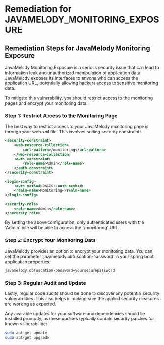 # Remediation for JAVAMELODY_MONITORING_EXPOSURE

## Remediation Steps for JavaMelody Monitoring Exposure

JavaMelody Monitoring Exposure is a serious security issue that can lead to information leak and unauthorized manipulation of application data.
JavaMelody exposes its interfaces to anyone who can access the application URL, potentially allowing hackers access to sensitive monitoring data. 

To mitigate this vulnerability, you should restrict access to the monitoring pages and encrypt your monitoring data.

### Step 1: Restrict Access to the Monitoring Page 

The best way to restrict access to your JavaMelody monitoring page is through your web.xml file. This involves setting security constraints.

```xml
<security-constraint>
    <web-resource-collection>
        <url-pattern>/monitoring</url-pattern>
    </web-resource-collection>
    <auth-constraint>
        <role-name>Admin</role-name>
    </auth-constraint>
</security-constraint>

<login-config>
    <auth-method>BASIC</auth-method>
    <realm-name>Monitoring</realm-name>
</login-config>

<security-role>
    <role-name>Admin</role-name>
</security-role>
```
By setting the above configuration, only authenticated users with the 'Admin' role will be able to access the '/monitoring' URL.

### Step 2: Encrypt Your Monitoring Data 

JavaMelody provides an option to encrypt your monitoring data. You can set the parameter ‘javamelody.obfuscation-password’ in your spring boot application properties. 

```properties
javamelody.obfuscation-password=yoursecurepassword
```

### Step 3: Regular Audit and Update

Lastly, regular code audits should be done to discover any potential security vulnerabilities. This also helps in making sure the applied security measures are working as expected. 

Any available updates for your software and dependencies should be installed promptly, as these updates typically contain security patches for known vulnerabilities. 

```bash
sudo apt-get update
sudo apt-get upgrade
```